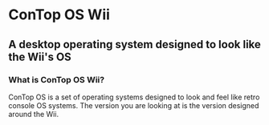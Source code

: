 # ConTop OS Wii
## A desktop operating system designed to look like the Wii's OS

### What is ConTop OS Wii?
ConTop OS is a set of operating systems designed to look and feel like retro console OS systems. The version you are looking at is the version designed around the Wii.

